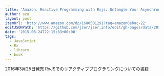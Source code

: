 ```yaml
---
title: 'Amazon: Reactive Programming with Rxjs: Untangle Your Asynchronous JavaScript Code: Sergi Mansilla'
author: azu
layout: post
itemUrl: 'http://www.amazon.com/dp/1680501291?tag=amazon0abac-22'
editJSONPath: 'https://github.com/jser/jser.info/edit/gh-pages/data/2015/08/index.json'
date: '2015-08-24T22:15:33+00:00'
tags:
  - JavaScript
  - Rx
  - library
  - book
---
```

2016年3月25日発売
RxJSでのリアクティブプログラミングについての書籍
